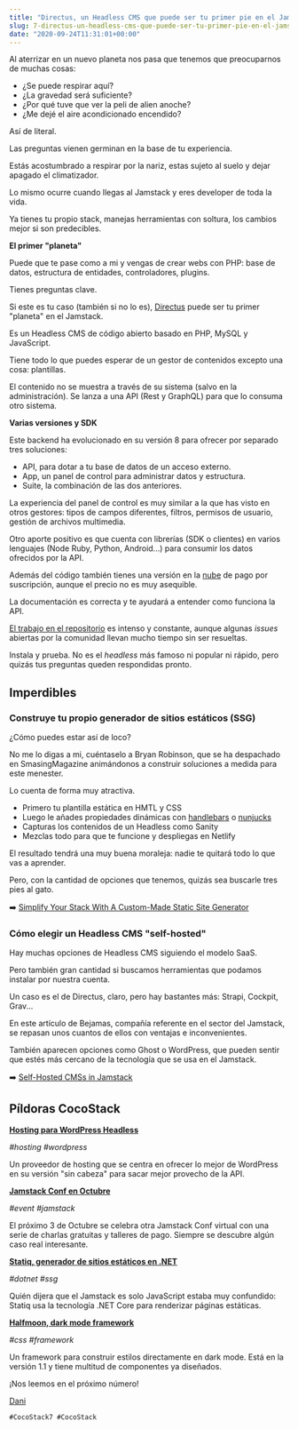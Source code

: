 ```yaml
---
title: "Directus, un Headless CMS que puede ser tu primer pie en el Jamstack #7"
slug: 7-directus-un-headless-cms-que-puede-ser-tu-primer-pie-en-el-jamstack
date: "2020-09-24T11:31:01+00:00"
---
```

    

Al aterrizar en un nuevo planeta nos pasa que tenemos que preocuparnos de muchas cosas:

- ¿Se puede respirar aquí?
- ¿La gravedad será suficiente?
- ¿Por qué tuve que ver la peli de alien anoche?
- ¿Me dejé el aire acondicionado encendido?



Así de literal.

Las preguntas vienen germinan en la base de tu experiencia.

Estás acostumbrado a respirar por la nariz, estas sujeto al suelo y dejar apagado el climatizador.



Lo mismo ocurre cuando llegas al Jamstack y eres developer de toda la vida.

Ya tienes tu propio stack, manejas herramientas con soltura, los cambios mejor si son predecibles.



**El primer "planeta"**

Puede que te pase como a mi y vengas de crear webs con PHP: base de datos, estructura de entidades, controladores, plugins.

Tienes preguntas clave.

Si este es tu caso (también si no lo es), [Directus](https://directus.io/) puede ser tu primer "planeta" en el Jamstack.



Es un Headless CMS de código abierto basado en PHP, MySQL y JavaScript.

Tiene todo lo que puedes esperar de un gestor de contenidos excepto una cosa: plantillas.

El contenido no se muestra a través de su sistema (salvo en la administración). Se lanza a una API (Rest y GraphQL) para que lo consuma otro sistema.



**Varias versiones y SDK**

Este backend ha evolucionado en su versión 8 para ofrecer por separado tres soluciones:

- API, para dotar a tu base de datos de un acceso externo.
- App, un panel de control para administrar datos y estructura.
- Suite, la combinación de las dos anteriores. 



La experiencia del panel de control es muy similar a la que has visto en otros gestores: tipos de campos diferentes, filtros, permisos de usuario, gestión de archivos multimedia.

Otro aporte positivo es que cuenta con librerías (SDK o clientes) en varios lenguajes (Node Ruby, Python, Android...) para consumir los datos ofrecidos por la API.



Además del código también tienes una versión en la [nube](https://directus.io/services.html) de pago por suscripción, aunque el precio no es muy asequible.

La documentación es correcta y te ayudará a entender como funciona la API.

[El trabajo en el repositorio](https://github.com/directus) es intenso y constante, aunque algunas *issues* abiertas por la comunidad llevan mucho tiempo sin ser resueltas.



Instala y prueba. No es el *headless* más famoso ni popular ni rápido, pero quizás tus preguntas queden respondidas pronto.


## Imperdibles


### Construye tu propio generador de sitios estáticos (SSG)

¿Cómo puedes estar así de loco?

No me lo digas a mi, cuéntaselo a Bryan Robinson, que se ha despachado en SmasingMagazine animándonos a construir soluciones a medida para este menester.

Lo cuenta de forma muy atractiva.

- Primero tu plantilla estática en HMTL y CSS
- Luego le añades propiedades dinámicas con [handlebars](https://handlebarsjs.com/) o [nunjucks](https://mozilla.github.io/nunjucks/)
- Capturas los contenidos de un Headless como Sanity
- Mezclas todo para que te funcione y despliegas en Netlify

El resultado tendrá una muy buena moraleja: nadie te quitará todo lo que vas a aprender.

Pero, con la cantidad de opciones que tenemos, quizás sea buscarle tres pies al gato.

➡️ [Simplify Your Stack With A Custom-Made Static Site Generator](https://www.smashingmagazine.com/2020/09/stack-custom-made-static-site-generator/)



### Cómo elegir un Headless CMS "self-hosted"

Hay muchas opciones de Headless CMS siguiendo el modelo SaaS.

Pero también gran cantidad si buscamos herramientas que podamos instalar por nuestra cuenta.

Un caso es el de Directus, claro, pero hay bastantes más: Strapi, Cockpit, Grav...

En este artículo de Bejamas, compañía referente en el sector del Jamstack, se repasan unos cuantos de ellos con ventajas e inconvenientes.

También aparecen opciones como Ghost o WordPress, que pueden sentir que estés más cercano de la tecnología que se usa en el Jamstack.

➡️ [Self-Hosted CMSs in Jamstack](https://bejamas.io/blog/self-hosted-cms/)



## Píldoras CocoStack


**[Hosting para WordPress Headless](https://www.treaclewp.com/)**

*#hosting* *#wordpress*

Un proveedor de hosting que se centra en ofrecer lo mejor de WordPress en su versión "sin cabeza" para sacar mejor provecho de la API.

**[Jamstack Conf en Octubre](https://jamstackconf.com/virtual/)**

*#event* *#jamstack*

El próximo 3 de Octubre se celebra otra Jamstack Conf virtual con una serie de charlas gratuitas y talleres de pago. Siempre se descubre algún caso real interesante.

**[Statiq, generador de sitios estáticos en .NET](https://statiq.dev/web/)**

*#dotnet* *#ssg*

Quién dijera que el Jamstack es solo JavaScript estaba muy confundido: Statiq usa la tecnología .NET Core para renderizar páginas estáticas.

**[Halfmoon, dark mode framework](https://www.gethalfmoon.com/)**

*#css* *#framework*

Un framework para construir estilos directamente en dark mode. Está en la versión 1.1 y tiene multitud de componentes ya diseñados.


¡Nos leemos en el próximo número!



[Dani](https://www.danielprimo.io/now)



`#CocoStack7 #CocoStack`